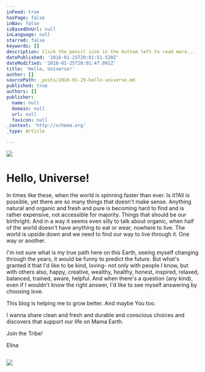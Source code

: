 ```yaml
---
inFeed: true
hasPage: false
inNav: false
isBasedOnUrl: null
inLanguage: null
starred: false
keywords: []
description: Click the pencil icon in the bottom left to read more...
datePublished: '2016-01-25T20:01:51.520Z'
dateModified: '2016-01-25T20:01:47.091Z'
title: 'Hello, Universe!'
author: []
sourcePath: _posts/2016-01-25-hello-universe.md
published: true
authors: []
publisher:
  name: null
  domain: null
  url: null
  favicon: null
_context: 'http://schema.org'
_type: Article

---
```

![](https://the-grid-user-content.s3-us-west-2.amazonaws.com/1cfa644d-55bf-41f3-ba98-20c389751615.jpg)

# Hello, Universe!

In times like these, when the world is spinning faster than ever. Is it?All is possible, yet there are so many things that doesn't make sense. Anything natural and organic and fresh and pure is becoming hard to find and is rather expensive, not accessible for majority. Things that should be our birthright. And in a way it seems even silly to talk about organic, when half of the world doesn't have anything to eat or wear, nowhere to live. The world is upside down and we need to find our way to live through it. One way or another.

I'm not sure what is my true path here on this Earth, seeing myself changing through the years, it would be funny to predict the future. But what's granted it that I'd like to be kind, loving- not only with people I know, but with others also, happy, creative, wealthy, healthy, honest, inspired, relaxed, balanced, trained, aware, helpful. And when there's a question (any kind), even if I wouldn't know the right answer, I'd like to see myself answering by choosing love.

This blog is helping me to grow better. And maybe You too.

I wanna share clean and fresh and durable and conscious choices and discovers that support our life on Mama Earth.

Join the Tribe!

Elina

## ![](https://the-grid-user-content.s3-us-west-2.amazonaws.com/efa8be1b-6d36-44a7-8a91-b7364fe859d8.jpg)